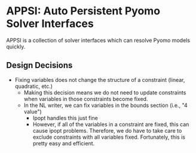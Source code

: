 # APPSI: Auto Persistent Pyomo Solver Interfaces

APPSI is a collection of solver interfaces which can resolve Pyomo models quickly.

Design Decisions
----------------
* Fixing variables does not change the structure of a constraint (linear, quadratic, etc.)
  * Making this decision means we do not need to update constraints when variables in those constraints become fixed.
  * In the NL writer, we can fix variables in the bounds section (i.e., "4 value")
    * Ipopt handles this just fine
    * However, if all of the variables in a constraint are fixed, this can cause ipopt problems. Therefore, we do have
      to take care to exclude constraints with all variables fixed. Fortunately, this is pretty easy and efficient.
      
